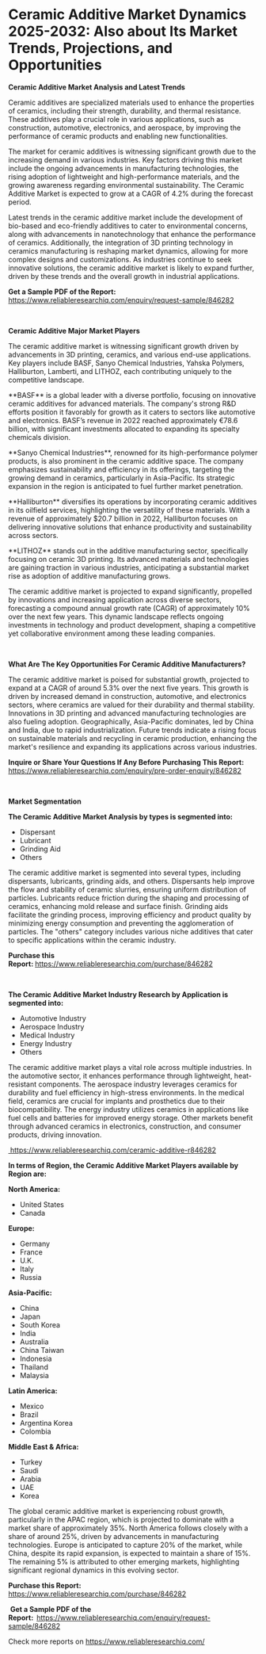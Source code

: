 <p><h1>Ceramic Additive Market Dynamics 2025-2032: Also about Its Market Trends, Projections, and Opportunities</h1></p><p><strong>Ceramic Additive Market Analysis and Latest Trends</strong></p>
<p><p>Ceramic additives are specialized materials used to enhance the properties of ceramics, including their strength, durability, and thermal resistance. These additives play a crucial role in various applications, such as construction, automotive, electronics, and aerospace, by improving the performance of ceramic products and enabling new functionalities.</p><p>The market for ceramic additives is witnessing significant growth due to the increasing demand in various industries. Key factors driving this market include the ongoing advancements in manufacturing technologies, the rising adoption of lightweight and high-performance materials, and the growing awareness regarding environmental sustainability. The Ceramic Additive Market is expected to grow at a CAGR of 4.2% during the forecast period. </p><p>Latest trends in the ceramic additive market include the development of bio-based and eco-friendly additives to cater to environmental concerns, along with advancements in nanotechnology that enhance the performance of ceramics. Additionally, the integration of 3D printing technology in ceramics manufacturing is reshaping market dynamics, allowing for more complex designs and customizations. As industries continue to seek innovative solutions, the ceramic additive market is likely to expand further, driven by these trends and the overall growth in industrial applications.</p></p>
<p><strong>Get a Sample PDF of the Report:&nbsp;</strong> <a href="https://www.reliableresearchiq.com/enquiry/request-sample/846282?utm_campaign=2730&utm_medium=2&utm_source=Github&utm_content=ia&utm_term=01042025&utm_id=ceramic-additive">https://www.reliableresearchiq.com/enquiry/request-sample/846282</a></p>
<p>&nbsp;</p>
<p><strong>Ceramic Additive Major Market Players</strong></p>
<p><p>The ceramic additive market is witnessing significant growth driven by advancements in 3D printing, ceramics, and various end-use applications. Key players include BASF, Sanyo Chemical Industries, Yahska Polymers, Halliburton, Lamberti, and LITHOZ, each contributing uniquely to the competitive landscape.</p><p>**BASF** is a global leader with a diverse portfolio, focusing on innovative ceramic additives for advanced materials. The company's strong R&D efforts position it favorably for growth as it caters to sectors like automotive and electronics. BASF’s revenue in 2022 reached approximately €78.6 billion, with significant investments allocated to expanding its specialty chemicals division.</p><p>**Sanyo Chemical Industries**, renowned for its high-performance polymer products, is also prominent in the ceramic additive space. The company emphasizes sustainability and efficiency in its offerings, targeting the growing demand in ceramics, particularly in Asia-Pacific. Its strategic expansion in the region is anticipated to fuel further market penetration.</p><p>**Halliburton** diversifies its operations by incorporating ceramic additives in its oilfield services, highlighting the versatility of these materials. With a revenue of approximately $20.7 billion in 2022, Halliburton focuses on delivering innovative solutions that enhance productivity and sustainability across sectors.</p><p>**LITHOZ** stands out in the additive manufacturing sector, specifically focusing on ceramic 3D printing. Its advanced materials and technologies are gaining traction in various industries, anticipating a substantial market rise as adoption of additive manufacturing grows.</p><p>The ceramic additive market is projected to expand significantly, propelled by innovations and increasing application across diverse sectors, forecasting a compound annual growth rate (CAGR) of approximately 10% over the next few years. This dynamic landscape reflects ongoing investments in technology and product development, shaping a competitive yet collaborative environment among these leading companies.</p></p>
<p>&nbsp;</p>
<p><strong>What Are The Key Opportunities For Ceramic Additive Manufacturers?</strong></p>
<p><p>The ceramic additive market is poised for substantial growth, projected to expand at a CAGR of around 5.3% over the next five years. This growth is driven by increased demand in construction, automotive, and electronics sectors, where ceramics are valued for their durability and thermal stability. Innovations in 3D printing and advanced manufacturing technologies are also fueling adoption. Geographically, Asia-Pacific dominates, led by China and India, due to rapid industrialization. Future trends indicate a rising focus on sustainable materials and recycling in ceramic production, enhancing the market's resilience and expanding its applications across various industries.</p></p>
<p><strong>Inquire or Share Your Questions If Any Before Purchasing This Report:</strong> <a href="https://www.reliableresearchiq.com/enquiry/pre-order-enquiry/846282?utm_campaign=2730&utm_medium=2&utm_source=Github&utm_content=ia&utm_term=01042025&utm_id=ceramic-additive">https://www.reliableresearchiq.com/enquiry/pre-order-enquiry/846282</a></p>
<p>&nbsp;</p>
<p><strong>Market Segmentation</strong></p>
<p><strong>The Ceramic Additive Market Analysis by types is segmented into:</strong></p>
<p><ul><li>Dispersant</li><li>Lubricant</li><li>Grinding Aid</li><li>Others</li></ul></p>
<p><p>The ceramic additive market is segmented into several types, including dispersants, lubricants, grinding aids, and others. Dispersants help improve the flow and stability of ceramic slurries, ensuring uniform distribution of particles. Lubricants reduce friction during the shaping and processing of ceramics, enhancing mold release and surface finish. Grinding aids facilitate the grinding process, improving efficiency and product quality by minimizing energy consumption and preventing the agglomeration of particles. The "others" category includes various niche additives that cater to specific applications within the ceramic industry.</p></p>
<p><strong>Purchase this Report:&nbsp;</strong><a href="https://www.reliableresearchiq.com/purchase/846282?utm_campaign=2730&utm_medium=2&utm_source=Github&utm_content=ia&utm_term=01042025&utm_id=ceramic-additive">https://www.reliableresearchiq.com/purchase/846282</a></p>
<p>&nbsp;</p>
<p><strong>The Ceramic Additive Market Industry Research by Application is segmented into:</strong></p>
<p><ul><li>Automotive Industry</li><li>Aerospace Industry</li><li>Medical Industry</li><li>Energy Industry</li><li>Others</li></ul></p>
<p><p>The ceramic additive market plays a vital role across multiple industries. In the automotive sector, it enhances performance through lightweight, heat-resistant components. The aerospace industry leverages ceramics for durability and fuel efficiency in high-stress environments. In the medical field, ceramics are crucial for implants and prosthetics due to their biocompatibility. The energy industry utilizes ceramics in applications like fuel cells and batteries for improved energy storage. Other markets benefit through advanced ceramics in electronics, construction, and consumer products, driving innovation.</p></p>
<p><a href="https://www.reliableresearchiq.com/ceramic-additive-r846282?utm_campaign=2730&utm_medium=2&utm_source=Github&utm_content=ia&utm_term=01042025&utm_id=ceramic-additive">&nbsp;https://www.reliableresearchiq.com/ceramic-additive-r846282</a></p>
<p><strong>In terms of Region, the Ceramic Additive Market Players available by Region are:</strong></p>
<p>
    <p> <strong> North America: </strong>
        <ul>
            <li>United States</li>
            <li>Canada</li>
        </ul>
        </p> 
    <p> <strong> Europe: </strong>
        <ul>
            <li>Germany</li>
            <li>France</li>
            <li>U.K.</li>
            <li>Italy</li>
            <li>Russia</li>
        </ul>
        </p> 
    <p> <strong> Asia-Pacific: </strong>
        <ul>
            <li>China</li>
            <li>Japan</li>
            <li>South Korea</li>
            <li>India</li>
            <li>Australia</li>
            <li>China Taiwan</li>
            <li>Indonesia</li>
            <li>Thailand</li>
            <li>Malaysia</li>
        </ul>
        </p> 
    <p> <strong> Latin America: </strong>
        <ul>
            <li>Mexico</li>
            <li>Brazil</li>
            <li>Argentina Korea</li>
            <li>Colombia</li>
        </ul>
        </p> 
    <p> <strong> Middle East & Africa: </strong>
        <ul>
            <li>Turkey</li>
            <li>Saudi</li>
            <li>Arabia</li>
            <li>UAE</li>
            <li>Korea</li>
        </ul>
    </p>
    </p>
<p><p>The global ceramic additive market is experiencing robust growth, particularly in the APAC region, which is projected to dominate with a market share of approximately 35%. North America follows closely with a share of around 25%, driven by advancements in manufacturing technologies. Europe is anticipated to capture 20% of the market, while China, despite its rapid expansion, is expected to maintain a share of 15%. The remaining 5% is attributed to other emerging markets, highlighting significant regional dynamics in this evolving sector.</p></p>
<p><strong>Purchase this Report: </strong><a href="https://www.reliableresearchiq.com/purchase/846282?utm_campaign=2730&utm_medium=2&utm_source=Github&utm_content=ia&utm_term=01042025&utm_id=ceramic-additive">https://www.reliableresearchiq.com/purchase/846282</a></p>
<p>&nbsp;<strong>Get a Sample PDF of the Report:&nbsp;&nbsp;</strong><a href="https://www.reliableresearchiq.com/enquiry/request-sample/846282?utm_campaign=2730&utm_medium=2&utm_source=Github&utm_content=ia&utm_term=01042025&utm_id=ceramic-additive">https://www.reliableresearchiq.com/enquiry/request-sample/846282</a></p>
<p><strong></strong></p>
<p>Check more reports on <a href="https://www.reliableresearchiq.com/?utm_campaign=2730&utm_medium=2&utm_source=Github&utm_content=ia&utm_term=01042025&utm_id=ceramic-additive">https://www.reliableresearchiq.com/</a></p>